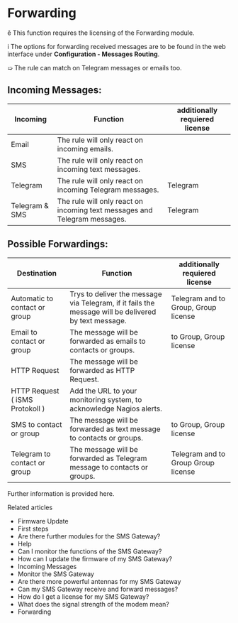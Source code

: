 # Forwarding

ê This function requires the licensing of the Forwarding module.

i The options for forwarding received messages are to be found in the web
interface under **Configuration - Messages Routing**.

➯ The rule can match on Telegram messages or emails too.

## Incoming Messages:

**Incoming** | **Function** | additionally requiered license  
---|---|---  
Email | The rule will only react on incoming emails. |   
SMS | The rule will only react on incoming text messages. |   
Telegram  | The rule will only react on incoming Telegram messages. | Telegram  
Telegram & SMS  | The rule will only react on incoming text messages and Telegram messages. | Telegram  
  
## Possible Forwardings:

**Destination** | **Function** | additionally requiered license  
---|---|---  
Automatic to contact or group  | Trys to deliver the message via Telegram, if it fails the message will be delivered by text message. | Telegram and to Group, Group license   
Email to contact or group  | The message will be forwarded as emails to contacts or groups. | to Group, Group license   
HTTP Request  | The message will be forwarded as HTTP Request. |   
HTTP Request ( iSMS Protokoll )  | Add the URL to your monitoring system, to acknowledge Nagios alerts. |   
SMS to contact or group  | The message will be forwarded as text message to contacts or groups. | to Group, Group license   
Telegram to contact or group  | The message will be forwarded as Telegram message to contacts or groups. |  Telegram and to Group Group license   
  
Further information is provided here.

Related articles

  * Firmware Update
  * First steps 
  * Are there further modules for the SMS Gateway?
  * Help
  * Can I monitor the functions of the SMS Gateway?
  * How can I update the firmware of my SMS Gateway?
  * Incoming Messages
  * Monitor the SMS Gateway
  * Are there more powerful antennas for my SMS Gateway
  * Can my SMS Gateway receive and forward messages?
  * How do I get a license for my SMS Gateway?
  * What does the signal strength of the modem mean?
  * Forwarding

